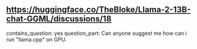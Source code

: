## https://huggingface.co/TheBloke/Llama-2-13B-chat-GGML/discussions/18

contains_question: yes
question_part: Can anyone suggest me how can i run "llama.cpp" on GPU.